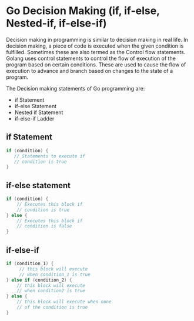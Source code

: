 # Go Decision Making (if, if-else, Nested-if, if-else-if)

Decision making in programming is similar to decision making in real life.
In decision making, a piece of code is executed when the given condition is fulfilled.
Sometimes these are also termed as the Control flow statements.
Golang uses control statements to control the flow of execution of the program based on certain conditions.
These are used to cause the flow of execution to advance and branch based on changes to the state of a program.

The Decision making statements of Go programming are:

- if Statement
- if-else Statement
- Nested if Statement
- if-else-if Ladder

## if Statement

```go
if (condition) {
   // Statements to execute if
   // condition is true
}
```

## if-else statement

```go
if (condition) {
    // Executes this block if
    // condition is true
} else {
    // Executes this block if
    // condition is false
}
```

## if-else-if

```go
if (condition_1) {
     // this block will execute
     // when condition_1 is true
} else if (condition_2) {
    // this block will execute
    // when condition2 is true
} else {
    // this block will execute when none
    // of the condition is true
}
```

